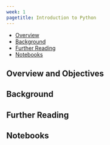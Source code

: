 ```yaml
---
week: 1
pagetitle: Introduction to Python
---
```


- [Overview](#overview-and-objectives)
- [Background](#background)
- [Further Reading](#further-reading)
- [Notebooks](#notebooks)

## Overview and Objectives

## Background

## Further Reading

## Notebooks
